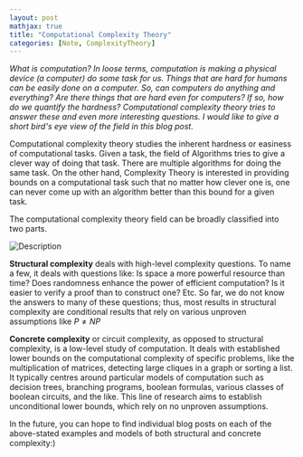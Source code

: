 ```yaml
---
layout: post
mathjax: true
title: "Computational Complexity Theory"
categories: [Note, ComplexityTheory]
---
```


*What is computation? In loose terms, computation is making a physical device (a computer) do some task for us. Things that are hard for humans can be easily done on a computer. So, can computers do anything and everything? Are there things that are hard even for computers? If so, how do we quantify the hardness? Computational complexity theory tries to answer these and even more interesting questions. I would like to give a short bird's eye view of the field in this blog post.*

Computational complexity theory studies the inherent hardness or easiness of computational tasks. Given a task, the field of Algorithms tries to give a clever way of doing that task. There are multiple algorithms for doing the same task. On the other hand, Complexity Theory is interested in providing bounds on a computational task such that no matter how clever one is, one can never come up with an algorithm better than this bound for a given task. 

The computational complexity theory field can be broadly classified into two parts. 

<div class="image-container">
  <img src="{{ site.baseurl}}/images/Post3/P3_1.png" alt="Description" class="zoom-image">
</div>

**Structural complexity** deals with high-level complexity questions. To name a few, it deals with questions like: Is space a more powerful resource than time? Does randomness enhance the power of efficient computation? Is it easier to verify a proof than to construct one? Etc. 
So far, we do not know the answers to many of these questions; thus, most results in structural complexity are conditional results that rely on various unproven assumptions like $P \neq NP$

**Concrete complexity** or circuit complexity, as opposed to structural complexity, is a low-level study of computation. It deals with established lower bounds on the computational complexity of specific problems, like the multiplication of matrices, detecting large cliques in a graph or sorting a list. It typically centres around particular models of computation such as decision trees, branching programs, boolean formulas, various classes of boolean circuits, and the like. This line of research aims to establish unconditional lower bounds, which rely on no unproven assumptions. 

In the future, you can hope to find individual blog posts on each of the above-stated examples and models of both structural and concrete complexity:)

<html>
  <head>
    <title>Computational Complexity Theory</title>
    <script type="application/ld+json">
    {
      "@context": "https://schema.org",
      "@type": "BlogPosting",
      "headline": "Computational Complexity Theory",
      "image": [
        "{{ site.baseurl}}/images/Post3/P3_1.png"
       ],
      "datePublished": "2024-06-03T08:00:00+05:30",
      "dateModified": "2024-06-03T08:00:00+05:30",
      "author": [{
          "@type": "Person",
          "name": "Padmapriya S",
          "url": "https://o-qcblog.github.io/about/"
        }]
    }
    </script>
  </head>
  <body>
  </body>
</html>
